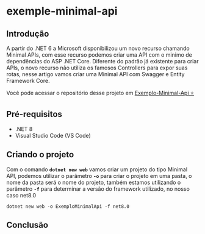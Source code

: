 # exemple-minimal-api

## Introdução
A partir do .NET 6 a Microsoft disponibilizou um novo recurso chamando Minimal APIs, com esse recurso podemos criar uma API com o minimo de dependências do ASP .NET Core. Diferente do padrão já existente para criar APIs, o novo recurso não utiliza os famosos Controllers para expor suas rotas, nesse artigo vamos criar uma Minimal API com Swagger e Entity Framework Core.

Você pode acessar o repositório desse projeto em <a href="https://github.com/marcoswoc/exemple-minimal-api" target="_blank">Exemplo-Minimal-Api ⭐</a>

## Pré-requisitos

+ .NET 8
+ Visual Studio Code (VS Code)

## Criando o projeto
Com o comando **`dotnet new web`** vamos criar um projeto do tipo Minimal API, podemos utilizar o parâmetro **`-o`** para criar o projeto em uma pasta, o nome da pasta será o nome do projeto, também estamos utilizando o parâmetro **`-f`** para determinar a versão do framework utilizado, no nosso caso net8.0

    dotnet new web -o ExemploMinimalApi -f net8.0
## Conclusão